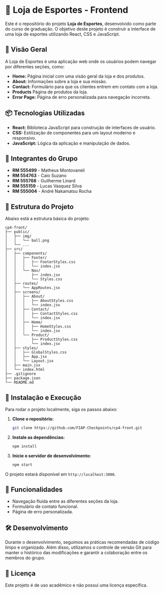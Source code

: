 
# 🏀 Loja de Esportes - Frontend

Este é o repositório do projeto **Loja de Esportes**, desenvolvido como parte do curso de graduação. O objetivo deste projeto é construir a interface de uma loja de esportes utilizando React, CSS e JavaScript.

## 🚀 Visão Geral

A Loja de Esportes é uma aplicação web onde os usuários podem navegar por diferentes seções, como:

- **Home:** Página inicial com uma visão geral da loja e dos produtos.
- **About:** Informações sobre a loja e sua missão.
- **Contact:** Formulário para que os clientes entrem em contato com a loja.
- **Products** Página de produtos da loja.
- **Error Page:** Página de erro personalizada para navegação incorreta.

## 📦 Tecnologias Utilizadas

- **React:** Biblioteca JavaScript para construção de interfaces de usuário.
- **CSS:** Estilização de componentes para um layout moderno e responsivo.
- **JavaScript:** Lógica da aplicação e manipulação de dados.

## 👥 Integrantes do Grupo

- **RM 555499** - Matheus Montovaneli
- **RM 554763** - Caio Suzano
- **RM 555768** - Guilherme Linard
- **RM 555159** - Lucas Vasquez Silva
- **RM 555004** - André Nakamatsu Rocha

## 📁 Estrutura do Projeto

Abaixo está a estrutura básica do projeto:

```
cp4-front/
├── public/
│   ├── img/
│   │   └── ball.png
│   └── ...
├── src/
│   ├── components/
│   │   ├── Footer/
│   │   │   ├── FooterStyles.css
│   │   │   └── index.jsx
│   │   └── Nav/
│   │       ├── index.jsx
│   │       └── Styles.css
│   ├── routes/
│   │   └── AppRoutes.jsx
│   ├── screens/
│   │   ├── About/
│   │   │   ├── AboutStyles.css
│   │   │   └── index.jsx
│   │   ├── Contact/
│   │   │   ├── ContactStyles.css
│   │   │   └── index.jsx
│   │   ├── Home/
│   │   │   ├── HomeStyles.css
│   │   │   └── index.jsx
│   │   └── Product/
│   │       ├── ProductStyles.css
│   │       └── index.jsx
│   ├── styles/
│   │   ├── GlobalStyles.css
│   │   ├── App.jsx
│   │   └── Layout.jsx
│   ├── main.jsx
│   └── index.html
├── .gitignore
├── package.json
└── README.md
```

## 🔧 Instalação e Execução

Para rodar o projeto localmente, siga os passos abaixo:

1. **Clone o repositório:**
   ```bash
   git clone https://github.com/FIAP-Checkpoints/cp4-front.git
   ```

2. **Instale as dependências:**
   ```bash
   npm install
   ```

3. **Inicie o servidor de desenvolvimento:**
   ```bash
   npm start
   ```

O projeto estará disponível em `http://localhost:3000`.

## 🌟 Funcionalidades

- Navegação fluida entre as diferentes seções da loja.
- Formulário de contato funcional.
- Página de erro personalizada.

## 🛠️ Desenvolvimento

Durante o desenvolvimento, seguimos as práticas recomendadas de código limpo e organizado. Além disso, utilizamos o controle de versão Git para manter o histórico das modificações e garantir a colaboração entre os membros do grupo.

## 📄 Licença

Este projeto é de uso acadêmico e não possui uma licença específica.